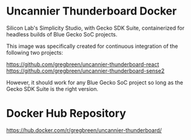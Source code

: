 # Uncannier Thunderboard Docker

Silicon Lab's Simplicity Studio, with Gecko SDK Suite, containerized for headless builds of Blue Gecko SoC projects.

This image was specifically created for continuous integration of the following two projects:

https://github.com/gregbreen/uncannier-thunderboard-react
https://github.com/gregbreen/uncannier-thunderboard-sense2

However, it should work for any Blue Gecko SoC project so long as the Gecko SDK Suite is the right version.

# Docker Hub Repository

https://hub.docker.com/r/gregbreen/uncannier-thunderboard/

